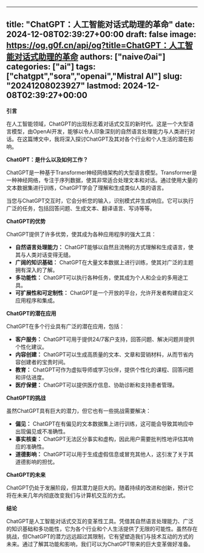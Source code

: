 
---
title: "ChatGPT：人工智能对话式助理的革命"
date: 2024-12-08T02:39:27+00:00
draft: false
image: https://og.g0f.cn/api/og?title=ChatGPT：人工智能对话式助理的革命
authors: ["naiveのai"]
categories: ["ai"]
tags: ["chatgpt","sora","openai","Mistral AI"]
slug: "20241208023927"
lastmod: 2024-12-08T02:39:27+00:00
---
**引言**

在人工智能领域，ChatGPT的出现标志着对话式交互的新时代。这是一个大型语言模型，由OpenAI开发，能够以令人印象深刻的自然语言处理能力与人类进行对话。在这篇博文中，我将深入探讨ChatGPT及其对各个行业和个人生活的潜在影响。

**ChatGPT：是什么以及如何工作？**

ChatGPT是一种基于Transformer神经网络架构的大型语言模型。Transformer是一种神经网络，专注于序列数据，使其非常适合处理文本和对话。通过使用大量的文本数据集进行训练，ChatGPT学会了理解和生成类似人类的语言。

当您与ChatGPT交互时，它会分析您的输入，识别模式并生成响应。它可以执行广泛的任务，包括回答问题、生成文本、翻译语言、写诗等等。

**ChatGPT的优势**

ChatGPT提供了许多优势，使其成为各种应用程序的强大工具：

* **自然语言处理能力：** ChatGPT能够以自然且流畅的方式理解和生成语言，使其与人类对话变得无缝。
* **广阔的知识基础：** ChatGPT在大量文本数据上进行训练，使其对广泛的主题拥有深入的了解。
* **多功能性：** ChatGPT可以执行各种任务，使其成为个人和企业的多用途工具。
* **可扩展性和可定制性：** ChatGPT是一个开放的平台，允许开发者构建自定义应用程序和集成。

**ChatGPT的潜在应用**

ChatGPT在多个行业具有广泛的潜在应用，包括：

* **客户服务：** ChatGPT可用于提供24/7客户支持，回答问题、解决问题并提供个性化建议。
* **内容创建：** ChatGPT可以生成高质量的文本、文章和营销材料，从而节省内容创建者的宝贵时间。
* **教育：** ChatGPT可作为虚拟导师或学习伙伴，提供个性化的课程、回答问题和评估进度。
* **医疗保健：** ChatGPT可以提供医疗信息、协助诊断和支持患者管理。

**ChatGPT的挑战**

虽然ChatGPT具有巨大的潜力，但它也有一些挑战需要解决：

* **偏见：** ChatGPT在有偏见的文本数据集上进行训练，这可能会导致其响应中出现偏见或不准确性。
* **事实核查：** ChatGPT无法区分事实和虚构，因此用户需要批判性地评估其响应的准确性。
* **道德影响：** ChatGPT可以用于生成虚假信息或冒充其他人，这引发了关于其道德影响的担忧。

**ChatGPT的未来**

ChatGPT仍处于发展阶段，但其潜力是巨大的。随着持续的改进和创新，预计它将在未来几年内彻底改变我们与计算机交互的方式。

**结论**

ChatGPT是人工智能对话式交互的变革性工具。凭借其自然语言处理能力、广泛的知识基础和多功能性，它为各个行业和个人生活提供了无限的可能性。虽然存在挑战，但ChatGPT的潜力远远超过其限制，它有望塑造我们与技术互动的方式的未来。通过了解其功能和影响，我们可以为ChatGPT带来的巨大变革做好准备。